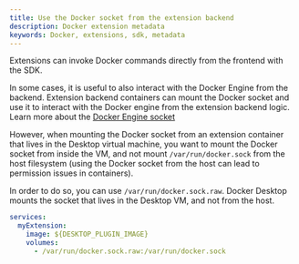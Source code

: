 ```yaml
---
title: Use the Docker socket from the extension backend
description: Docker extension metadata
keywords: Docker, extensions, sdk, metadata
---
```


Extensions can invoke Docker commands directly from the frontend with the SDK. 

In some cases, it is useful to also
interact with the Docker Engine from the backend. Extension backend containers can mount the Docker socket and use it to
interact with the Docker engine from the extension backend logic. Learn more about the [Docker Engine socket](/engine/reference/commandline/dockerd/#examples)

However, when mounting the Docker socket from an extension container that lives in the Desktop virtual machine, you want
to mount the Docker socket from inside the VM, and not mount `/var/run/docker.sock` from the host filesystem (using
the Docker socket from the host can lead to permission issues in containers).

In order to do so, you can use `/var/run/docker.sock.raw`. Docker Desktop mounts the socket that lives in the Desktop VM, and not from the host.

```yaml
services:
  myExtension:
    image: ${DESKTOP_PLUGIN_IMAGE}
    volumes:
      - /var/run/docker.sock.raw:/var/run/docker.sock
```
